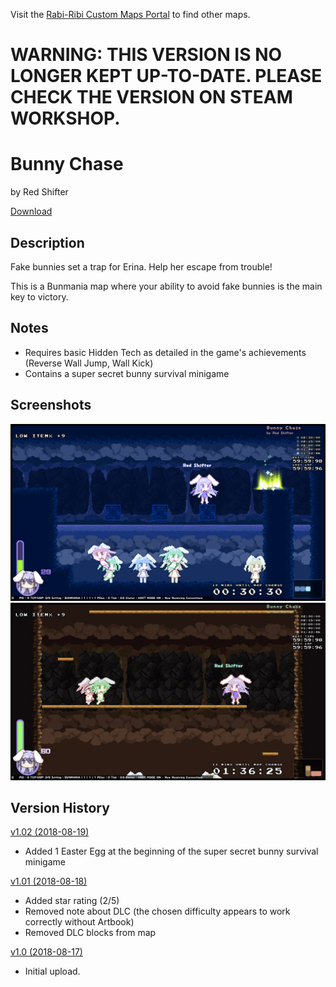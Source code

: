 Visit the [Rabi-Ribi Custom Maps Portal](https://wcko87.github.io/rabi-ribi-maps/) to find other maps.

# WARNING: THIS VERSION IS NO LONGER KEPT UP-TO-DATE. PLEASE CHECK THE VERSION ON STEAM WORKSHOP.

# Bunny Chase
by Red Shifter

[Download](Bunny_Chase_v1.02.zip)

## Description
Fake bunnies set a trap for Erina. Help her escape from trouble!

This is a Bunmania map where your ability to avoid fake bunnies is the main key to victory.

## Notes
- Requires basic Hidden Tech as detailed in the game's achievements (Reverse Wall Jump, Wall Kick)
- Contains a super secret bunny survival minigame

## Screenshots
![img](water_bunny.jpg)
![img](bunny_kong.jpg)

## Version History
[v1.02 (2018-08-19)](Bunny_Chase_v1.02.zip)
- Added 1 Easter Egg at the beginning of the super secret bunny survival minigame

[v1.01 (2018-08-18)](Bunny_Chase_v1.0.1.zip)
- Added star rating (2/5)
- Removed note about DLC (the chosen difficulty appears to work correctly without Artbook)
- Removed DLC blocks from map

[v1.0 (2018-08-17)](Bunny_Chase_v1.0.zip)
- Initial upload.